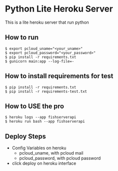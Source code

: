 # Python Lite Heroku Server
This is a lite heroku server that run python

## How to run
    $ export pcloud_uname="<your_uname>"
    $ export pcloud_password="<your_password>"
    $ pip install -r requirements.txt
    $ gunicorn main:app --log-file=-

## How to install requirements for test
    $ pip install -r requirements.txt
    $ pip install -r requirements-test.txt
    
## How to USE the pro
    $ heroku logs --app fishserverapi
    $ heroku run bash --app fishserverapi
    
## Deploy Steps
* Config Variables on heroku
  * pcloud_uname, with pcloud mail
  * pcloud_password, with pcloud password
* click deploy on heroku interface



